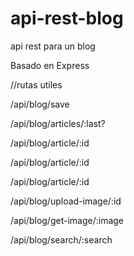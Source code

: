 # api-rest-blog
api rest para un blog 

Basado en Express 

//rutas utiles

/api/blog/save

/api/blog/articles/:last?

/api/blog/article/:id

/api/blog/article/:id

/api/blog/article/:id

/api/blog/upload-image/:id

/api/blog/get-image/:image

/api/blog/search/:search
